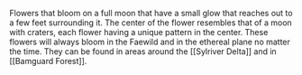 Flowers that bloom on a full moon that have a small glow that reaches out to a few feet surrounding it. The center of the flower resembles that of a moon with craters, each flower having a unique pattern in the center. These flowers will always bloom in the Faewild and in the ethereal plane no matter the time. They can be found in areas around the [[Sylriver Delta]] and in [[Bamguard Forest]]. 